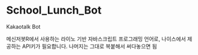 # School_Lunch_Bot
Kakaotalk Bot

메신저봇R에서 사용하는 라이노 기반 자바스크립트 프로그래밍 언어로, 나이스에서 제공하는 API키가 필요합니다.
나머지는 그대로 복붙해서 써다놓으면 됨
